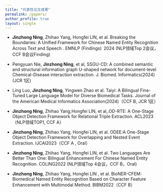 ```yaml
---
title: "代表性论文成果"
permalink: /papers/ 
author_profile: true
layout: single
---
```

* **Jinzhong Ning**, Zhihao Yang, Hongfei LIN, et al. Breaking the Boundaries: A Unified Framework for Chinese Named Entity Recognition Across Text and Speech . EMNLP (Findings) 2024 (NLP领域Top 2会议，CCF B会议Finding)

* Pengyuan Nie, **Jinzhong Ning**, et al, SSGU-CD: A combined semantic and structural information graph U-shaped network for document-level Chemical-Disease interaction extraction.  J. Biomed. Informatics(2024)(JCR 1区)

* Ling Luo, **Jinzhong Ning**, Yingwen Zhao et al. Taiyi: A Bilingual Fine-Tuned Large Language Model for Diverse Biomedical Tasks. Journal of the American Medical Informatics Association(2024)（CCF B,  JCR 1区）

* **Jinzhong Ning**, Zhihao Yang,Hongfei LIN, et al,.OD-RTE: A One-Stage Object Detection Framework for Relational Triple Extraction. ACL2023（NLP领域TOP1, CCF A）

* **Jinzhong Ning**, Zhihao Yang, Hongfei LIN, et al. ODEE:A One-Stage Object Detection Framework for Overlapping and Nested Event Extraction. IJCAI2023（CCF A , Oral）

* **Jinzhong Ning**, Zhihao Yang, Hongfei LIN, et al. Two Languages Are Better Than One: Bilingual Enhancement For Chinese Named Entity Recognition. COLING2022 (NLP领域Top 4会议，CCF B，Oral)

* **Jinzhong Ning**, Zhihao Yang, Hongfei LIN , et al. BioNER-CFEM: Biomedical Named Entity Recognition Based on Character Feature Enhancement with Multimodal Method. BIBM2022（CCF B）
